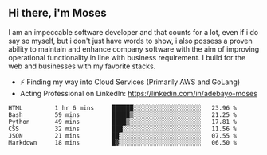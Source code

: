 ## Hi there, i'm Moses

I am an impeccable software developer and that counts for a lot, even if i do say so myself, but i don't just have words to show, i also possess a proven ability to maintain and enhance company software with the aim of improving operational functionality in line with business requirement. I build for the web and businesses with my favorite stacks.
- ⚡ Finding my way into Cloud Services (Primarily AWS and GoLang)
- Acting Professional on LinkedIn: https://linkedin.com/in/adebayo-moses

<!--START_SECTION:waka-->

```text
HTML         1 hr 6 mins     ██████░░░░░░░░░░░░░░░░░░░   23.96 %
Bash         59 mins         █████▒░░░░░░░░░░░░░░░░░░░   21.25 %
Python       49 mins         ████▒░░░░░░░░░░░░░░░░░░░░   17.81 %
CSS          32 mins         ███░░░░░░░░░░░░░░░░░░░░░░   11.56 %
JSON         21 mins         ██░░░░░░░░░░░░░░░░░░░░░░░   07.55 %
Markdown     18 mins         █▓░░░░░░░░░░░░░░░░░░░░░░░   06.50 %
```

<!--END_SECTION:waka-->
